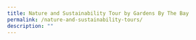 ```yaml
---
title: Nature and Sustainability Tour by Gardens By The Bay
permalink: /nature-and-sustainability-tours/
description: ""
---
```

